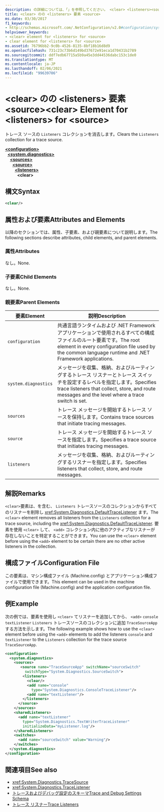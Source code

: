 ```yaml
---
description: の詳細については、「」を参照してください。 <clear> <listeners><source>
title: <clear> のの <listeners> 要素 <source>
ms.date: 03/30/2017
f1_keywords:
- http://schemas.microsoft.com/.NetConfiguration/v2.0#configuration/system.diagnostics/sources/source/listeners/clear
helpviewer_keywords:
- <clear> element for <listeners> for <source>
- clear element for <listeners> for <source>
ms.assetid: 76796bb2-9c0b-4526-8135-8bf18b16d8d9
ms.openlocfilehash: 731c23c73b6d149bd37672e91eca1d70431b2789
ms.sourcegitcommit: ddf7edb67715a5b9a45e3dd44536dabc153c1de0
ms.translationtype: MT
ms.contentlocale: ja-JP
ms.lasthandoff: 02/06/2021
ms.locfileid: "99639706"
---
```

# <a name="clear-element-for-listeners-for-source"></a><span data-ttu-id="7bb51-103">\<clear> のの \<listeners> 要素 \<source></span><span class="sxs-lookup"><span data-stu-id="7bb51-103">\<clear> Element for \<listeners> for \<source></span></span>

<span data-ttu-id="7bb51-104">トレース ソースの `Listeners` コレクションを消去します。</span><span class="sxs-lookup"><span data-stu-id="7bb51-104">Clears the `Listeners` collection for a trace source.</span></span>  

[**\<configuration>**](../configuration-element.md)\
&nbsp;&nbsp;[**\<system.diagnostics>**](system-diagnostics-element.md)\
&nbsp;&nbsp;&nbsp;&nbsp;[**\<sources>**](sources-element.md)\
&nbsp;&nbsp;&nbsp;&nbsp;&nbsp;&nbsp;[**\<source>**](source-element.md)\
&nbsp;&nbsp;&nbsp;&nbsp;&nbsp;&nbsp;&nbsp;&nbsp;[**\<listeners>**](listeners-element-for-source.md)\
&nbsp;&nbsp;&nbsp;&nbsp;&nbsp;&nbsp;&nbsp;&nbsp;&nbsp;&nbsp;**\<clear>**

## <a name="syntax"></a><span data-ttu-id="7bb51-105">構文</span><span class="sxs-lookup"><span data-stu-id="7bb51-105">Syntax</span></span>  
  
```xml  
<clear/>  
```  
  
## <a name="attributes-and-elements"></a><span data-ttu-id="7bb51-106">属性および要素</span><span class="sxs-lookup"><span data-stu-id="7bb51-106">Attributes and Elements</span></span>  

 <span data-ttu-id="7bb51-107">以降のセクションでは、属性、子要素、および親要素について説明します。</span><span class="sxs-lookup"><span data-stu-id="7bb51-107">The following sections describe attributes, child elements, and parent elements.</span></span>  
  
### <a name="attributes"></a><span data-ttu-id="7bb51-108">属性</span><span class="sxs-lookup"><span data-stu-id="7bb51-108">Attributes</span></span>  

 <span data-ttu-id="7bb51-109">なし。</span><span class="sxs-lookup"><span data-stu-id="7bb51-109">None.</span></span>  
  
### <a name="child-elements"></a><span data-ttu-id="7bb51-110">子要素</span><span class="sxs-lookup"><span data-stu-id="7bb51-110">Child Elements</span></span>  

 <span data-ttu-id="7bb51-111">なし。</span><span class="sxs-lookup"><span data-stu-id="7bb51-111">None.</span></span>  
  
### <a name="parent-elements"></a><span data-ttu-id="7bb51-112">親要素</span><span class="sxs-lookup"><span data-stu-id="7bb51-112">Parent Elements</span></span>  
  
|<span data-ttu-id="7bb51-113">要素</span><span class="sxs-lookup"><span data-stu-id="7bb51-113">Element</span></span>|<span data-ttu-id="7bb51-114">説明</span><span class="sxs-lookup"><span data-stu-id="7bb51-114">Description</span></span>|  
|-------------|-----------------|  
|`configuration`|<span data-ttu-id="7bb51-115">共通言語ランタイムおよび .NET Framework アプリケーションで使用されるすべての構成ファイルのルート要素です。</span><span class="sxs-lookup"><span data-stu-id="7bb51-115">The root element in every configuration file used by the common language runtime and .NET Framework applications.</span></span>|  
|`system.diagnostics`|<span data-ttu-id="7bb51-116">メッセージを収集、格納、およびルーティングするトレース リスナーとトレース スイッチを設定するレベルを指定します。</span><span class="sxs-lookup"><span data-stu-id="7bb51-116">Specifies trace listeners that collect, store, and route messages and the level where a trace switch is set.</span></span>|  
|`sources`|<span data-ttu-id="7bb51-117">トレース メッセージを開始するトレース ソースを保持します。</span><span class="sxs-lookup"><span data-stu-id="7bb51-117">Contains trace sources that initiate tracing messages.</span></span>|  
|`source`|<span data-ttu-id="7bb51-118">トレース メッセージを開始するトレース ソースを指定します。</span><span class="sxs-lookup"><span data-stu-id="7bb51-118">Specifies a trace source that initiates tracing messages.</span></span>|  
|`listeners`|<span data-ttu-id="7bb51-119">メッセージを収集、格納、およびルーティングするリスナーを指定します。</span><span class="sxs-lookup"><span data-stu-id="7bb51-119">Specifies listeners that collect, store, and route messages.</span></span>|  
  
## <a name="remarks"></a><span data-ttu-id="7bb51-120">解説</span><span class="sxs-lookup"><span data-stu-id="7bb51-120">Remarks</span></span>  

 <span data-ttu-id="7bb51-121">`<clear>`要素は、を含む、 `Listeners` トレースソースのコレクションからすべてのリスナーを削除し <xref:System.Diagnostics.DefaultTraceListener> ます。</span><span class="sxs-lookup"><span data-stu-id="7bb51-121">The `<clear>` element removes all listeners from the `Listeners` collection for a trace source, including the <xref:System.Diagnostics.DefaultTraceListener>.</span></span> <span data-ttu-id="7bb51-122">要素を使用 `<clear>` して、 `<add>` コレクション内に他のアクティブなリスナーが存在しないことを特定することができます。</span><span class="sxs-lookup"><span data-stu-id="7bb51-122">You can use the `<clear>` element before using the `<add>` element to be certain there are no other active listeners in the collection.</span></span>  
  
## <a name="configuration-file"></a><span data-ttu-id="7bb51-123">構成ファイル</span><span class="sxs-lookup"><span data-stu-id="7bb51-123">Configuration File</span></span>  

 <span data-ttu-id="7bb51-124">この要素は、マシン構成ファイル (Machine.config) とアプリケーション構成ファイルで使用できます。</span><span class="sxs-lookup"><span data-stu-id="7bb51-124">This element can be used in the machine configuration file (Machine.config) and the application configuration file.</span></span>  
  
## <a name="example"></a><span data-ttu-id="7bb51-125">例</span><span class="sxs-lookup"><span data-stu-id="7bb51-125">Example</span></span>  

 <span data-ttu-id="7bb51-126">次の例では、要素を使用し `<clear>` てリスナーを追加してから、 `<add>` `console` `textListener` `Listeners` トレースソースのコレクションに追加 `TraceSourceApp` する方法を示します。</span><span class="sxs-lookup"><span data-stu-id="7bb51-126">The following example shows how to use the `<clear>` element before using the `<add>` elements to add the listeners `console` and `textListener` to the `Listeners` collection for the trace source `TraceSourceApp`.</span></span>  
  
```xml  
<configuration>  
  <system.diagnostics>  
    <sources>  
       <source name="TraceSourceApp" switchName="sourceSwitch"
         switchType="System.Diagnostics.SourceSwitch">  
        <listeners>  
          <clear/>  
          <add name="console"
            type="System.Diagnostics.ConsoleTraceListener"/>  
          <add name="textListener"/>  
        </listeners>  
      </source>  
    </sources>  
    <sharedListeners>  
      <add name="textListener"
        type="System.Diagnostics.TextWriterTraceListener"
        initializeData="myListener.log"/>  
    </sharedListeners>  
    <switches>  
      <add name="sourceSwitch" value="Warning"/>  
    </switches>  
  </system.diagnostics>  
</configuration>
```  
  
## <a name="see-also"></a><span data-ttu-id="7bb51-127">関連項目</span><span class="sxs-lookup"><span data-stu-id="7bb51-127">See also</span></span>

- <xref:System.Diagnostics.TraceSource>
- <xref:System.Diagnostics.TraceListener>
- [<span data-ttu-id="7bb51-128">トレースおよびデバッグ設定のスキーマ</span><span class="sxs-lookup"><span data-stu-id="7bb51-128">Trace and Debug Settings Schema</span></span>](index.md)
- [<span data-ttu-id="7bb51-129">トレース リスナー</span><span class="sxs-lookup"><span data-stu-id="7bb51-129">Trace Listeners</span></span>](../../../debug-trace-profile/trace-listeners.md)
